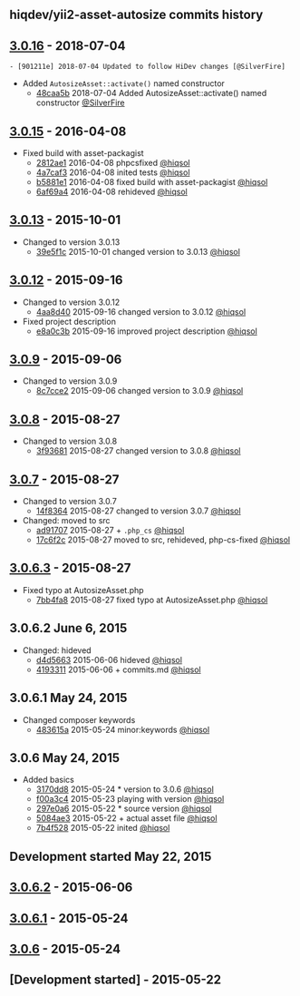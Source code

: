 hiqdev/yii2-asset-autosize commits history
------------------------------------------

## [3.0.16] - 2018-07-04

    - [901211e] 2018-07-04 Updated to follow HiDev changes [@SilverFire]
- Added `AutosizeAsset::activate()` named constructor
    - [48caa5b] 2018-07-04 Added AutosizeAsset::activate() named constructor [@SilverFire]

## [3.0.15] - 2016-04-08

- Fixed build with asset-packagist
    - [2812ae1] 2016-04-08 phpcsfixed [@hiqsol]
    - [4a7caf3] 2016-04-08 inited tests [@hiqsol]
    - [b5881e1] 2016-04-08 fixed build with asset-packagist [@hiqsol]
    - [6af69a4] 2016-04-08 rehideved [@hiqsol]

## [3.0.13] - 2015-10-01

- Changed to version 3.0.13
    - [39e5f1c] 2015-10-01 changed version to 3.0.13 [@hiqsol]

## [3.0.12] - 2015-09-16

- Changed to version 3.0.12
    - [4aa8d40] 2015-09-16 changed version to 3.0.12 [@hiqsol]
- Fixed project description
    - [e8a0c3b] 2015-09-16 improved project description [@hiqsol]

## [3.0.9] - 2015-09-06

- Changed to version 3.0.9
    - [8c7cce2] 2015-09-06 changed version to 3.0.9 [@hiqsol]

## [3.0.8] - 2015-08-27

- Changed to version 3.0.8
    - [3f93681] 2015-08-27 changed version to 3.0.8 [@hiqsol]

## [3.0.7] - 2015-08-27

- Changed to version 3.0.7
    - [14f8364] 2015-08-27 changed to version 3.0.7 [@hiqsol]
- Changed: moved to src
    - [ad91707] 2015-08-27 + `.php_cs` [@hiqsol]
    - [17c6f2c] 2015-08-27 moved to src, rehideved, php-cs-fixed [@hiqsol]

## [3.0.6.3] - 2015-08-27

- Fixed typo at AutosizeAsset.php
    - [7bb4fa8] 2015-08-27 fixed typo at AutosizeAsset.php [@hiqsol]
## 3.0.6.2 June 6, 2015
- Changed: hideved
    - [d4d5663] 2015-06-06 hideved [@hiqsol]
    - [4193311] 2015-06-06 + commits.md [@hiqsol]
## 3.0.6.1 May 24, 2015
- Changed composer keywords
    - [483615a] 2015-05-24 minor:keywords [@hiqsol]
## 3.0.6 May 24, 2015
- Added basics
    - [3170dd8] 2015-05-24 * version to 3.0.6 [@hiqsol]
    - [f00a3c4] 2015-05-23 playing with version [@hiqsol]
    - [297e0a6] 2015-05-22 * source version [@hiqsol]
    - [5084ae3] 2015-05-22 + actual asset file [@hiqsol]
    - [7b4f528] 2015-05-22 inited [@hiqsol]
## Development started May 22, 2015

## [3.0.6.2] - 2015-06-06

## [3.0.6.1] - 2015-05-24

## [3.0.6] - 2015-05-24

## [Development started] - 2015-05-22

[@hiqsol]: https://github.com/hiqsol
[sol@hiqdev.com]: https://github.com/hiqsol
[@SilverFire]: https://github.com/SilverFire
[d.naumenko.a@gmail.com]: https://github.com/SilverFire
[@tafid]: https://github.com/tafid
[andreyklochok@gmail.com]: https://github.com/tafid
[@BladeRoot]: https://github.com/BladeRoot
[bladeroot@gmail.com]: https://github.com/BladeRoot
[2812ae1]: https://github.com/hiqdev/yii2-asset-autosize/commit/2812ae1
[4a7caf3]: https://github.com/hiqdev/yii2-asset-autosize/commit/4a7caf3
[b5881e1]: https://github.com/hiqdev/yii2-asset-autosize/commit/b5881e1
[6af69a4]: https://github.com/hiqdev/yii2-asset-autosize/commit/6af69a4
[39e5f1c]: https://github.com/hiqdev/yii2-asset-autosize/commit/39e5f1c
[4aa8d40]: https://github.com/hiqdev/yii2-asset-autosize/commit/4aa8d40
[e8a0c3b]: https://github.com/hiqdev/yii2-asset-autosize/commit/e8a0c3b
[8c7cce2]: https://github.com/hiqdev/yii2-asset-autosize/commit/8c7cce2
[3f93681]: https://github.com/hiqdev/yii2-asset-autosize/commit/3f93681
[14f8364]: https://github.com/hiqdev/yii2-asset-autosize/commit/14f8364
[ad91707]: https://github.com/hiqdev/yii2-asset-autosize/commit/ad91707
[17c6f2c]: https://github.com/hiqdev/yii2-asset-autosize/commit/17c6f2c
[7bb4fa8]: https://github.com/hiqdev/yii2-asset-autosize/commit/7bb4fa8
[d4d5663]: https://github.com/hiqdev/yii2-asset-autosize/commit/d4d5663
[4193311]: https://github.com/hiqdev/yii2-asset-autosize/commit/4193311
[483615a]: https://github.com/hiqdev/yii2-asset-autosize/commit/483615a
[3170dd8]: https://github.com/hiqdev/yii2-asset-autosize/commit/3170dd8
[f00a3c4]: https://github.com/hiqdev/yii2-asset-autosize/commit/f00a3c4
[297e0a6]: https://github.com/hiqdev/yii2-asset-autosize/commit/297e0a6
[5084ae3]: https://github.com/hiqdev/yii2-asset-autosize/commit/5084ae3
[7b4f528]: https://github.com/hiqdev/yii2-asset-autosize/commit/7b4f528
[48caa5b]: https://github.com/hiqdev/yii2-asset-autosize/commit/48caa5b
[Under development]: https://github.com/hiqdev/yii2-asset-autosize/compare/3.0.15...HEAD
[3.0.15]: https://github.com/hiqdev/yii2-asset-autosize/compare/3.0.13...3.0.15
[3.0.13]: https://github.com/hiqdev/yii2-asset-autosize/compare/3.0.12...3.0.13
[3.0.12]: https://github.com/hiqdev/yii2-asset-autosize/compare/3.0.9...3.0.12
[3.0.9]: https://github.com/hiqdev/yii2-asset-autosize/compare/3.0.8...3.0.9
[3.0.8]: https://github.com/hiqdev/yii2-asset-autosize/compare/3.0.7...3.0.8
[3.0.7]: https://github.com/hiqdev/yii2-asset-autosize/compare/3.0.6.3...3.0.7
[3.0.6.3]: https://github.com/hiqdev/yii2-asset-autosize/compare/3.0.6.2...3.0.6.3
[3.0.6.2]: https://github.com/hiqdev/yii2-asset-autosize/compare/3.0.6.1...3.0.6.2
[3.0.6.1]: https://github.com/hiqdev/yii2-asset-autosize/compare/3.0.6...3.0.6.1
[3.0.6]: https://github.com/hiqdev/yii2-asset-autosize/releases/tag/3.0.6
[3.0.16]: https://github.com/hiqdev/yii2-asset-autosize/compare/3.0.15...3.0.16
[901211e]: https://github.com/hiqdev/yii2-asset-autosize/commit/901211e
